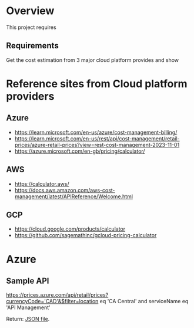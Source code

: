 # Overview

This project requires 

## Requirements
Get the cost estimation from 3 major cloud platform provides and show


# Reference sites from Cloud platform providers
## Azure
- https://learn.microsoft.com/en-us/azure/cost-management-billing/
- https://learn.microsoft.com/en-us/rest/api/cost-management/retail-prices/azure-retail-prices?view=rest-cost-management-2023-11-01
- https://azure.microsoft.com/en-gb/pricing/calculator/

## AWS
- https://calculator.aws/
- https://docs.aws.amazon.com/aws-cost-management/latest/APIReference/Welcome.html

## GCP
- https://cloud.google.com/products/calculator
- https://github.com/sagemathinc/gcloud-pricing-calculator


# Azure

## Sample API
https://prices.azure.com/api/retail/prices?currencyCode='CAD'&$filter=location eq 'CA Central' and serviceName eq 'API Management'

Return: [JSON file](response-can-filters-by-api_management-ca_central.json).

